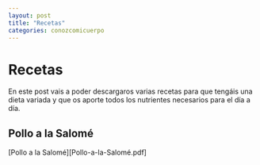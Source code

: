 ```yaml
---
layout: post
title: "Recetas"
categories: conozcomicuerpo
---
```


# Recetas

En este post vais a poder descargaros varias recetas para que tengáis una dieta variada y que os aporte todos los nutrientes necesarios para el día a día.

## Pollo a la Salomé

[Pollo a la Salomé][Pollo-a-la-Salomé.pdf]

[Pollo-la-Salomé]:../../pdfs/Pollo-a-la-Salomé.pdf
